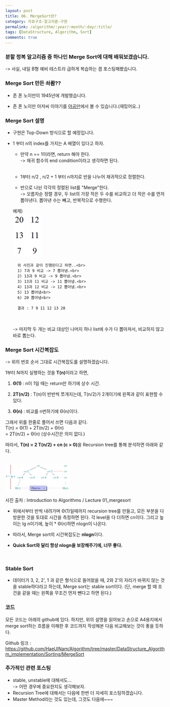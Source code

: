 ```yaml
---
layout: post
title: 06. MergeSort란?
category: 자료구조-알고리즘-구현
permalink: /algorithm/:year/:month/:day/:title/
tags: [DataStructure, Algorithm, Sort]
comments: true
---
```


### 분할 정복 알고리즘 중 하나인 Merge Sort에 대해 배워보겠습니다.
-> 사실, 내일 B형 예비 테스트라 급하게 복습하는 겸 포스팅해봤습니다.

### Merge Sort 만든 솨뢈??
* 존 폰 노이만이 1945년에 개발했습니다.

* 존 폰 노이만 아저씨 이야기를 [야공만](https://goo.gl/LD7OGT)에서 볼 수 있습니다.(재밌어요..)

### Merge Sort 설명

* 구현은 Top-Down 방식으로 할 예정입니다.

* 1 부터 n의 index를 가지는 A 배열이 있다고 하자.

    * 만약 n == 1이라면, return 해야 한다.<br>
        -> 재귀 함수의 end condition이라고 생각하면 된다. <br><br>
    * 1부터 n/2 , n/2 + 1 부터 n까지로 반을 나누어 재귀적으로 정렬한다.

    * 반으로 나뉜 각각의 정렬된 list를 "Merge"한다.<br>
        -> 오름차순 정렬 경우, 두 list의 가장 작은 두 수를 비교하고 더 작은 수를 먼저 뽑아낸다. 뽑아낸 수는 빼고, 반복적으로 수행한다.

    예제)<br>
        <img style="max-width: 60%; height: auto;" src="/assets/post-img/algorithm/mergesort_merge.png"/> <br>

        위 사진과 같이 진행된다고 하면..<br>
        1) 7과 9 비교 -> 7 뽑아냄.<br>
        2) 13과 9 비교 -> 9 뽑아냄.<br>
        3) 13과 11 비교 -> 11 뽑아냄.<br>
        4) 13과 12 비교 -> 12 뽑아냄.<br>
        5) 13 뽑아냄<br>
        6) 20 뽑아냄<br>

        결과 : 7 9 11 12 13 20
    <br><br>
    -> 마지막 두 개는 비교 대상인 나머지 하나 list에 수가 다 뽑아져서, 비교하지 않고 바로 뽑는다.

     
### Merge Sort 시간복잡도

-> 위의 번호 순서 그대로 시간복잡도를 설명하겠습니다.

1부터 N까지 실행하는 것을 <b>T(n)</b>이라고 하면,

1. <b>Θ(1)</b>    : n이 1일 때는 return만 하기에 상수 시간.

2. <b>2T(n/2)</b> : T(n)이 반반씩 쪼개지는데, T(n/2)가 2개이기에 왼쪽과 같이 표현할 수 있다. 

3. <b>Θ(n)</b>    : 비교를 n번하기에 Θ(n)이다.

그래서 위를 한줄로 풀어서 쓰면 다음과 같다.<br>
T(n) = Θ(1) + 2T(n/2) + Θ(n)<br>
     = 2T(n/2) + Θ(n) (상수시간은 의미 없다.)<br>

따라서, <b>T(n) = 2 T(n/2) + cn (c > 0)</b>을 Recursion tree를 통해 분석하면 아래와 같다.<br>

<br>
    <img style="max-width: 40%; height: auto;" src="/assets/post-img/algorithm/introductionToAlgorithm_merge.png"/> <br>

사진 출처 : Introduction to Algorithms / Lecture 01_mergesort

* 위에서부터 반씩 내려가며 Θ(1)일때까지 recursion tree를 만들고, 모든 부분을 다 방문한 것을 토대로 시간을 측정하면 된다. 각 level을 다 더하면 cn이다. 그리고 높이는 lg n이기에, 높이 * Θ(n)하면 nlogn이 나온다.<br>

* 따라서, Merge sort의 시간복잡도는 <b>nlogn</b>이다.

* <b>Quick Sort와 달리 항상 nlogn을 보장해주기에, 너무 좋다.</b>


<br>

### Stable Sort

* 데이터가 3, 2, 2', 1 과 같은 형식으로 들어왔을 때, 2와 2'의 자리가 바뀌지 않는 것을 stable하다라고 하는데, Merge sort는 stable sort이다. (단, merge 할 때 조건을 같을 때는 왼쪽을 무조건 먼저 뺀다고 하면 된다.)

### 코드

모든 코드는 아래의 github에 있다. 하지만, 위의 설명을 읽어보고 손으로 A4용지에서 merge sort하는 흐름을 이해한 후 코드까지 작성해본 다음 비교해보는 것이 좋을 듯하다.<br>

Github 링크 : https://github.com/HaeUlNam/Algorithm/tree/master/DataStructure_Algorithm_implementation/Sorting/MergeSort 

### 추가적인 관련 포스팅

* stable, unstable에 대해서도...<br>
    -> 어떤 경우에 중요한지도 생각해보자.<br>
* Recursion Tree에 대해서는 다음에 한번 더 자세히 포스팅하겠습니다.
* Master Method라는 것도 있는데, 그것도 다음에~~~